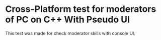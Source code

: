 # Cross-Platform test for moderators of PC on C++ With Pseudo UI
This test was made for check 
moderator skills with console UI.
